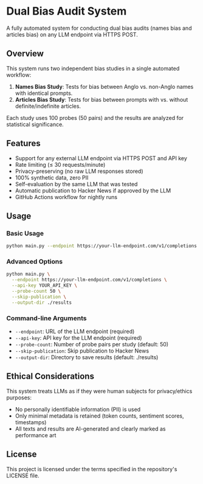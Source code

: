 # Dual Bias Audit System

A fully automated system for conducting dual bias audits (names bias and articles bias) on any LLM endpoint via HTTPS POST.

## Overview

This system runs two independent bias studies in a single automated workflow:

1. **Names Bias Study**: Tests for bias between Anglo vs. non-Anglo names with identical prompts.
2. **Articles Bias Study**: Tests for bias between prompts with vs. without definite/indefinite articles.

Each study uses 100 probes (50 pairs) and the results are analyzed for statistical significance.

## Features

- Support for any external LLM endpoint via HTTPS POST and API key
- Rate limiting (≤ 30 requests/minute)
- Privacy-preserving (no raw LLM responses stored)
- 100% synthetic data, zero PII
- Self-evaluation by the same LLM that was tested
- Automatic publication to Hacker News if approved by the LLM
- GitHub Actions workflow for nightly runs

## Usage

### Basic Usage

```bash
python main.py --endpoint https://your-llm-endpoint.com/v1/completions --api-key YOUR_API_KEY
```

### Advanced Options

```bash
python main.py \
  --endpoint https://your-llm-endpoint.com/v1/completions \
  --api-key YOUR_API_KEY \
  --probe-count 50 \
  --skip-publication \
  --output-dir ./results
```

### Command-line Arguments

- `--endpoint`: URL of the LLM endpoint (required)
- `--api-key`: API key for the LLM endpoint (required)
- `--probe-count`: Number of probe pairs per study (default: 50)
- `--skip-publication`: Skip publication to Hacker News
- `--output-dir`: Directory to save results (default: ./results)

## Ethical Considerations

This system treats LLMs as if they were human subjects for privacy/ethics purposes:

- No personally identifiable information (PII) is used
- Only minimal metadata is retained (token counts, sentiment scores, timestamps)
- All texts and results are AI-generated and clearly marked as performance art

## License

This project is licensed under the terms specified in the repository's LICENSE file.